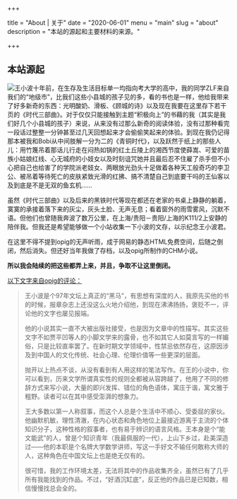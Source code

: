 +++

title = "About | 关于"
date = "2020-06-01"
menu = "main"
slug = "about"
description = "本站的源起和主要材料的来源。"

+++

本站源起
----

<span style="float:left">![王小波](/images/xiaobo.jpg "王小波")</span>十年前，在生存及生活目标单一均指向考大学的高中，我的同学ZLF来自我们的“地级市”，比我们这些小县城的孩子见的多，看的书也是一样，他给我带来了好多新奇的东西：光明酸奶、滑板、《顾城的诗》以及现在我要在这里存下若干页的《时代三部曲》。对于仅仅只能接触到主题“积极向上”的书藉的我（其实是我们好几个小县城的孩子）来说，从来没有过那么新奇的阅读体验，没有过那种看完一段话过整整一分钟甚至过几天回想起来才会偷偷笑起来的体验。到现在我仍记得那本被我和Bobi从中间肢解一分为二的《青铜时代》，以及跃然于纸上的那些人儿：用竹篾吊着那话儿行走在闷热如锅的红土丘陵上的湘西节度使薛嵩、可爱的苗族小姑娘红线、心无城府的小妓女以及时刻诅咒她并且最后忍不住雇了杀手但不小心把自己也给害了的学院派老妓女、两眼放光劲头十足做着各种天工般奇巧的李卫公、被吊着等待死亡的皮肤紧致光滑的红拂、搞不清楚自己到底要干吗的王仙客以及到底是不是无双的鱼玄机……

虽然《时代三部曲》以及后来的黑铁时代等现在都还在老家的书桌上静静的躺着，寞寞的承接着落下来的灰尘，灰头土脸、无声无息；看着窗外的雨雪雾风，沉默不语。但他们也曾随我奔波了数万公里，在上海/贵阳－贵阳/上海的K111/2上安静的陪伴我。但我还是希望能够做一个小站收集一下小波的文存，以示纪念王小波君。

在这里不得不提到opig的无声听雨，成于网易的静态HTML免费空间，后随之倒闭，然后消失。但还好当年我做了存档，以及opig所制作的CHM小说。

[^来源]: *（感谢[Sendoh](https://wikijiayin.blogspot.com)在2008年，帮我从opig的备份站：Prohosting的免费空间把他的站点全部扒了下来。）*

**所以我会陆续的把这些都弄上来，并且，争取不让这里倒闭。**

<u>以下文字来自opig的评论：</u>

> 王小波是个97年文坛上真正的“黑马”，有思想有深度的人，我原先买他的书的时候，报章杂志上还没这么火地介绍他，到现在沸沸扬扬，褒贬不一，评论他的文字也屡见报端。
>
> 他的小说其实一直不大被出版社接受，也是因为文章中的性描写。其实这些文字不如贾平凹等人的小脚文学来的露骨，也不如其它人如莫言写的一样媚俗，只是比较直率罢了。在新时期文学领域中，性禁忌依然存在，这原因涉及到中国人的文化传统、社会心理、伦理价值等一些更深的层面。
>
> 抛开以上热点不谈，从没有看到有人用这样的笔法写作。在王的小说中，你可以看到，历来文学所谓真实性的规则全都被从容跨越了，他用了不同的修辞方式来写小说，大量的即兴发挥、错位的角色语体，寓庄于谐，寓文雅于粗野。读者可以在其中感受澎湃的想象力。
>
> 王大多数以第一人称叙事，而这个人总是个生活中不顺心、受委屈的家伙。他幽默机敏，理性清澈，在内心状态和角色地位上最接近游离于主流的个体知识分子，这种性格的叙事者，也有易于辨识的语言风格。王本身是个“能文能武”的人，曾是个知识青年（我最佩服的一代），上山下乡过，赴美深造过——他的本职是个名牌大学数学讲师，写这一手好文不输任何敢称大师的人，这种角色在中国文坛上也是绝无仅有的。
>
> 很可惜，我的工作环境太差，无法将其中的作品收集齐全，虽然已有了几乎所有我能找到的作品。不过，“好酒沉缸底”，反正他的作品已是已知数，相信慢慢找总会全的。
